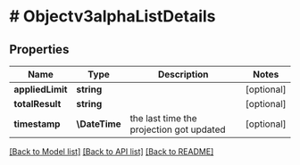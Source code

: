 # # Objectv3alphaListDetails

## Properties

Name | Type | Description | Notes
------------ | ------------- | ------------- | -------------
**appliedLimit** | **string** |  | [optional]
**totalResult** | **string** |  | [optional]
**timestamp** | **\DateTime** | the last time the projection got updated | [optional]

[[Back to Model list]](../../README.md#models) [[Back to API list]](../../README.md#endpoints) [[Back to README]](../../README.md)
